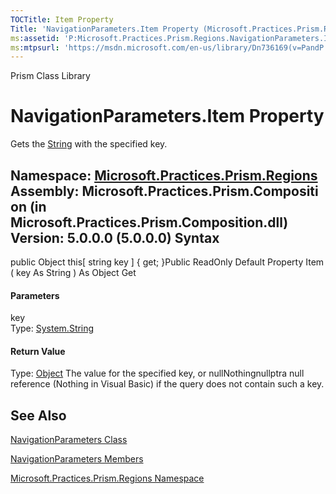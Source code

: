 ```yaml
---
TOCTitle: Item Property
Title: 'NavigationParameters.Item Property (Microsoft.Practices.Prism.Regions)'
ms:assetid: 'P:Microsoft.Practices.Prism.Regions.NavigationParameters.Item(System.String)'
ms:mtpsurl: 'https://msdn.microsoft.com/en-us/library/Dn736169(v=PandP.50)'
---
```


Prism Class Library

NavigationParameters.Item Property
======================================

Gets the [String](http://msdn2.microsoft.com/en-us/library/s1wwdcbf) with the specified key.

**Namespace:** [Microsoft.Practices.Prism.Regions](https://msdn.microsoft.com/n:microsoft.practices.prism.regions)
**Assembly:** Microsoft.Practices.Prism.Composition (in Microsoft.Practices.Prism.Composition.dll) Version: 5.0.0.0 (5.0.0.0)
Syntax
------

<span id="syntaxToggle"></span>public Object this[ string key \] { get; }Public ReadOnly Default Property Item ( key As String ) As Object Get
#### Parameters

key  
Type: [System.String](http://msdn2.microsoft.com/en-us/library/s1wwdcbf)

#### Return Value

Type: [Object](http://msdn2.microsoft.com/en-us/library/e5kfa45b)
The value for the specified key, or nullNothingnullptra null reference (Nothing in Visual Basic) if the query does not contain such a key.

See Also
--------


[NavigationParameters Class](https://msdn.microsoft.com/t:microsoft.practices.prism.regions.navigationparameters)

[NavigationParameters Members](https://msdn.microsoft.com/allmembers.t:microsoft.practices.prism.regions.navigationparameters)

[Microsoft.Practices.Prism.Regions Namespace](https://msdn.microsoft.com/n:microsoft.practices.prism.regions)
